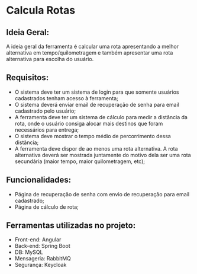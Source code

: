 # Calcula Rotas

## Ideia Geral:

A ideia geral da ferramenta é calcular uma rota apresentando a melhor alternativa em tempo/quilometragem e também apresentar uma rota alternativa para escolha do usuário.

## Requisitos:

* O sistema deve ter um sistema de login para que somente usuários cadastrados tenham acesso à ferramenta;
* O sistema deverá enviar email de recuperação de senha para email cadastrado pelo usuário;
* A ferramenta deve ter um sistema de cálculo para medir a distância da rota, onde o usuário consiga alocar mais destinos que foram necessários para entrega; 
* O sistema deve mostrar o tempo médio de percorrimento dessa distância;
* A ferramenta deve dispor de ao menos uma rota alternativa. A rota alternativa deverá ser mostrada juntamente do motivo dela ser uma rota secundária (maior tempo, maior quilometragem, etc);

## Funcionalidades:

* Página de recuperação de senha com envio de recuperação para email cadastrado;
* Página de cálculo de rota;

## Ferramentas utilizadas no projeto:
* Front-end: Angular
* Back-end: Spring Boot
* DB: MySQL
* Mensageria: RabbitMQ
* Segurança: Keycloak


